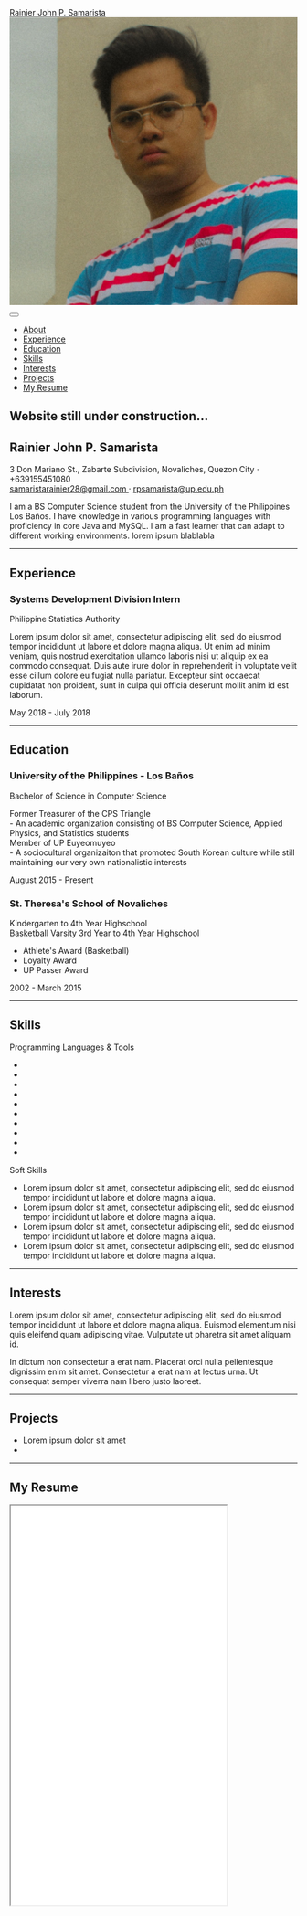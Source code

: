 <!DOCTYPE html>
<html lang="en">
    <head>
        <meta charset="utf-8" />
        <meta name="viewport" content="width=device-width, initial-scale=1, shrink-to-fit=no" />
        <meta name="description" content="" />
        <meta name="author" content="" />
        <title>Online Portfolio - Samarista</title>
        <link rel="icon" type="image/x-icon" href="assets/img/favicon.ico" />
        <!-- Font Awesome icons (free version)-->
        <script src="https://use.fontawesome.com/releases/v5.13.0/js/all.js" crossorigin="anonymous"></script>
        <!-- Google fonts-->
        <link href="https://fonts.googleapis.com/css?family=Saira+Extra+Condensed:500,700" rel="stylesheet" type="text/css" />
        <link href="https://fonts.googleapis.com/css?family=Muli:400,400i,800,800i" rel="stylesheet" type="text/css" />
        <!-- Core theme CSS (includes Bootstrap)-->
        <link href="css/styles.css" rel="stylesheet" />
    </head>
    <body id="page-top">
        <!-- Navigation-->
        <nav class="navbar navbar-expand-lg navbar-dark bg-primary fixed-top" id="sideNav">
            <a class="navbar-brand js-scroll-trigger" href="#page-top">
                <span class="d-block d-lg-none">Rainier John P. Samarista</span>
                <span class="d-none d-lg-block"><img class="img-fluid img-profile rounded-circle mx-auto mb-2" src="assets/img/profile.jpg" alt="" /></span>
            </a>
            <button class="navbar-toggler" type="button" data-toggle="collapse" data-target="#navbarSupportedContent" aria-controls="navbarSupportedContent" aria-expanded="false" aria-label="Toggle navigation"><span class="navbar-toggler-icon"></span></button>
            <div class="collapse navbar-collapse" id="navbarSupportedContent">
                <ul class="navbar-nav">
                    <li class="nav-item"><a class="nav-link js-scroll-trigger" href="#about">About</a></li>
                    <li class="nav-item"><a class="nav-link js-scroll-trigger" href="#experience">Experience</a></li>
                    <li class="nav-item"><a class="nav-link js-scroll-trigger" href="#education">Education</a></li>
                    <li class="nav-item"><a class="nav-link js-scroll-trigger" href="#skills">Skills</a></li>
                    <li class="nav-item"><a class="nav-link js-scroll-trigger" href="#interests">Interests</a></li>
                    <li class="nav-item"><a class="nav-link js-scroll-trigger" href="#awards">Projects</a></li>
                    <li class="nav-item"><a class="nav-link js-scroll-trigger" href="#awards">My Resume</a></li>
                </ul>
            </div>
        </nav>
        <!-- Page Content-->
        <div class="container-fluid p-0">
            <!-- About-->
            <section class="resume-section" id="about">
                <div class="resume-section-content">
                    <h2> Website still under construction... </h2>
                    <h1 class="mb-0">
                        Rainier John P.
                        <span class="text-primary">Samarista</span>
                    </h1>
                    <div class="subheading mb-5">
                        3 Don Mariano St., Zabarte Subdivision, Novaliches, Quezon City · +639155451080<br>
                        <a href="mailto:name@email.com">samaristarainier28@gmail.com </a> ·
                        <a href="mailto:name@email.com">rpsamarista@up.edu.ph</a>
                    </div>
                    <p class="lead mb-5">I am a BS Computer Science student from the University of the Philippines Los Ba&ntilde;os. I have knowledge in various programming languages with proficiency in core Java and MySQL. I am a fast learner that can adapt to different working environments. lorem ipsum blablabla</p>
                    <div class="social-icons">
                        <a class="social-icon" target="_blank" href="https://www.linkedin.com/in/rpsamarista/"><i class="fab fa-linkedin-in"></i></a>
                        <a class="social-icon" target="_blank" href="https://github.com/dabuhffet/"><i class="fab fa-github"></i></a>
                        <!-- <a class="social-icon" href="#"><i class="fab fa-twitter"></i></a> -->
                        <a class="social-icon" target="_blank" href="https://www.facebook.com/Dabuhffet"><i class="fab fa-facebook-f"></i></a>
                    </div>
                </div>
            </section>
            <hr class="m-0" />
            <!-- Experience-->
            <section class="resume-section" id="experience">
                <div class="resume-section-content">
                    <h2 class="mb-5">Experience</h2>
                    <div class="d-flex flex-column flex-md-row justify-content-between mb-5">
                        <div class="flex-grow-1">
                            <h3 class="mb-0">Systems Development Division Intern</h3>
                            <div class="subheading mb-3">Philippine Statistics Authority</div>
                            <p>Lorem ipsum dolor sit amet, consectetur adipiscing elit, sed do eiusmod tempor incididunt ut labore et dolore magna aliqua. Ut enim ad minim veniam, quis nostrud exercitation ullamco laboris nisi ut aliquip ex ea commodo consequat. Duis aute irure dolor in reprehenderit in voluptate velit esse cillum dolore eu fugiat nulla pariatur. Excepteur sint occaecat cupidatat non proident, sunt in culpa qui officia deserunt mollit anim id est laborum.</p>
                        </div>
                        <div class="flex-shrink-0"><span class="text-primary">May 2018 - July 2018</span></div>
                    </div>
                </div>
            </section>
            <hr class="m-0" />
            <!-- Education-->
            <section class="resume-section" id="education">
                <div class="resume-section-content">
                    <h2 class="mb-5">Education</h2>
                    <div class="d-flex flex-column flex-md-row justify-content-between mb-5">
                        <div class="flex-grow-1">
                            <h3 class="mb-0">University of the Philippines - Los Ba&ntilde;os</h3>
                            <div class="subheading mb-3">Bachelor of Science in Computer Science</div>
                            <!-- <div>Computer Science - Web Development Track</div> -->
                            <p>Former Treasurer of the CPS Triangle <br>- An academic organization consisting of BS Computer Science, Applied Physics, and Statistics students<br>
                                Member of UP Euyeomuyeo<br>- A sociocultural organizaiton that promoted South Korean culture while still maintaining our very own nationalistic interests
                            </p>
                        </div>
                        <div class="flex-shrink-0"><span class="text-primary">August 2015 - Present</span></div>
                    </div>
                    <div class="d-flex flex-column flex-md-row justify-content-between">
                        <div class="flex-grow-1">
                            <h3 class="mb-0">St. Theresa's School of Novaliches</h3>
                            <div class="subheading mb-3"></div>
                            <p>Kindergarten to 4th Year Highschool<br>
                                Basketball Varsity 3rd Year to 4th Year Highschool
                            </p>
                            <ul class="fa-ul mb-0">
                                <li>
                                <span class="fa-li"><i class="fas fa-trophy text-warning"></i></span>
                                Athlete's Award (Basketball)
                                </li>
                                <li>
                                <span class="fa-li"><i class="fas fa-trophy text-warning"></i></span>
                                Loyalty Award 
                                </li>
                                <li>
                                <span class="fa-li"><i class="fas fa-trophy text-warning"></i></span>
                                UP Passer Award
                                </li>
                            </ul>
                        </div>
                        <div class="flex-shrink-0"><span class="text-primary">2002 - March 2015</span></div>
                    </div>
                </div>
            </section>
            <hr class="m-0" />
            <!-- Skills-->
            <section class="resume-section" id="skills">
                <div class="resume-section-content">
                    <h2 class="mb-5">Skills</h2>
                    <div class="subheading mb-3">Programming Languages & Tools</div>
                    <ul class="list-inline dev-icons">
                        <li class="list-inline-item"><i class="fab fa-java"></i></li>
                        <li class="list-inline-item"><i class="fab fa-html5"></i></li>
                        <li class="list-inline-item"><i class="fab fa-css3-alt"></i></li>
                        <li class="list-inline-item"><i class="fab fa-js-square"></i></li>
                        <li class="list-inline-item"><i class="fab fa-react"></i></li>
                        <li class="list-inline-item"><i class="fab fa-node-js"></i></li>
                        <li class="list-inline-item"><i class="fab fa-wordpress"></i></li>
                        <li class="list-inline-item"><i class="fab fa-npm"></i></li>
                        <li class="list-inline-item"><i class="fab fa-github"></i></li>
                        <li class="list-inline-item"><i class="fab fa-linux"></i></li>
                    </ul>
                    <div class="subheading mb-3">Soft Skills</div>
                    <ul class="fa-ul mb-0">
                        <li>
                            <span class="fa-li"><i class="fas fa-check"></i></span>
                            Lorem ipsum dolor sit amet, consectetur adipiscing elit, sed do eiusmod tempor incididunt ut labore et dolore magna aliqua.
                        </li>
                        <li>
                            <span class="fa-li"><i class="fas fa-check"></i></span>
                            Lorem ipsum dolor sit amet, consectetur adipiscing elit, sed do eiusmod tempor incididunt ut labore et dolore magna aliqua.
                        </li>
                        <li>
                            <span class="fa-li"><i class="fas fa-check"></i></span>
                            Lorem ipsum dolor sit amet, consectetur adipiscing elit, sed do eiusmod tempor incididunt ut labore et dolore magna aliqua.
                        </li>
                        <li>
                            <span class="fa-li"><i class="fas fa-check"></i></span>
                            Lorem ipsum dolor sit amet, consectetur adipiscing elit, sed do eiusmod tempor incididunt ut labore et dolore magna aliqua.
                        </li>
                    </ul>
                </div>
            </section>
            <hr class="m-0" />
            <!-- Interests-->
            <section class="resume-section" id="interests">
                <div class="resume-section-content">
                    <h2 class="mb-5">Interests</h2>
                    <!-- <p>Apart from being a web developer, I enjoy most of my time being outdoors. In the winter, I am an avid skier and novice ice climber. During the warmer months here in Colorado, I enjoy mountain biking, free climbing, and kayaking.</p> -->
                    <!-- <p class="mb-0">When forced indoors, I follow a number of sci-fi and fantasy genre movies and television shows, I am an aspiring chef, and I spend a large amount of my free time exploring the latest technology advancements in the front-end web development world.</p> -->
                    <p>Lorem ipsum dolor sit amet, consectetur adipiscing elit, sed do eiusmod tempor incididunt ut labore et dolore magna aliqua. Euismod elementum nisi quis eleifend quam adipiscing vitae. Vulputate ut pharetra sit amet aliquam id.</p>
                    <p class="mb-0">In dictum non consectetur a erat nam. Placerat orci nulla pellentesque dignissim enim sit amet. Consectetur a erat nam at lectus urna. Ut consequat semper viverra nam libero justo laoreet. </p>
                </div>
            </section>
            <hr class="m-0" />
            <!-- Awards-->
            <section class="resume-section" id="awards">
                <div class="resume-section-content">
                    <h2 class="mb-5">Projects</h2>
                    <ul class="fa-ul mb-0">
                        <li>
                            <span class="fa-li"><i class="fas fa-trophy text-warning"></i></span>
                            Lorem ipsum dolor sit amet
                        </li>
                        <li><!-- 
                            <span class="fa-li"><i class="fas fa-trophy text-warning"></i></span>
                            Mobile Web Specialist - Google Certification
                        </li>
                        <li>
                            <span class="fa-li"><i class="fas fa-trophy text-warning"></i></span>
                            1
                            <sup>st</sup>
                            Place - University of Colorado Boulder - Emerging Tech Competition 2009
                        </li>
                        <li>
                            <span class="fa-li"><i class="fas fa-trophy text-warning"></i></span>
                            1
                            <sup>st</sup>
                            Place - University of Colorado Boulder - Adobe Creative Jam 2008 (UI Design Category)
                        </li>
                        <li>
                            <span class="fa-li"><i class="fas fa-trophy text-warning"></i></span>
                            2
                            <sup>nd</sup>
                            Place - University of Colorado Boulder - Emerging Tech Competition 2008
                        </li>
                        <li>
                            <span class="fa-li"><i class="fas fa-trophy text-warning"></i></span>
                            1
                            <sup>st</sup>
                            Place - James Buchanan High School - Hackathon 2006
                        </li>
                        <li>
                            <span class="fa-li"><i class="fas fa-trophy text-warning"></i></span>
                            3
                            <sup>rd</sup>
                            Place - James Buchanan High School - Hackathon 2005
                        </li> -->
                    </ul>
                </div>
            </section>
        </div>
            <hr class="m-0" />
            <!-- Awards-->
            <section class="resume-section" id="awards">
                <div class="resume-section-content">
                    <h2 class="mb-5">My Resume</h2>
                    <iframe src="assets/Samarista_Resume.pdf" width="75%" height="700px"></iframe>
                </div>
            </section>
        </div>
        <!-- Bootstrap core JS-->
        <script src="https://cdnjs.cloudflare.com/ajax/libs/jquery/3.5.1/jquery.min.js"></script>
        <script src="https://stackpath.bootstrapcdn.com/bootstrap/4.5.0/js/bootstrap.bundle.min.js"></script>
        <!-- Third party plugin JS-->
        <script src="https://cdnjs.cloudflare.com/ajax/libs/jquery-easing/1.4.1/jquery.easing.min.js"></script>
        <!-- Core theme JS-->
        <script src="js/scripts.js"></script>
    </body>
</html>

